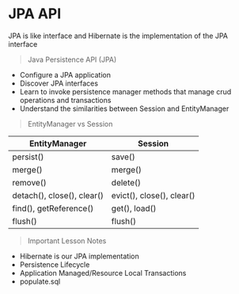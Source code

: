 # JPA API

JPA is like interface and Hibernate is the implementation of the JPA interface

> Java Persistence API (JPA)

- Configure a JPA application
- Discover JPA interfaces
- Learn to invoke persistence manager methods that manage crud operations and transactions
- Understand the similarities between Session and EntityManager

> EntityManager vs Session

| EntityManager              | Session                   |
|----------------------------|---------------------------|
| persist()                  | save()                    |
| merge()                    | merge()                   |
| remove()                   | delete()                  |
| detach(), close(), clear() | evict(), close(), clear() |
| find(), getReference()     | get(), load()             |
| flush()                    | flush()                   |

> Important Lesson Notes

- Hibernate is our JPA implementation
- Persistence Lifecycle
- Application Managed/Resource Local Transactions
- populate.sql
